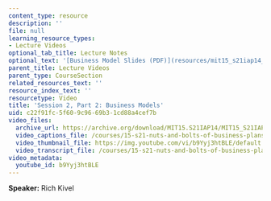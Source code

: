 ```yaml
---
content_type: resource
description: ''
file: null
learning_resource_types:
- Lecture Videos
optional_tab_title: Lecture Notes
optional_text: '[Business Model Slides (PDF)](resources/mit15_s21iap14_session2-2)'
parent_title: Lecture Videos
parent_type: CourseSection
related_resources_text: ''
resource_index_text: ''
resourcetype: Video
title: 'Session 2, Part 2: Business Models'
uid: c22f91fc-5f60-9c96-69b3-1cd88a4cef7b
video_files:
  archive_url: https://archive.org/download/MIT15.S21IAP14/MIT15_S21IAP14_S2P2_300k.mp4
  video_captions_file: /courses/15-s21-nuts-and-bolts-of-business-plans-january-iap-2014/d9c5756dfd565aceb2109035019f8e4b_b9Yyj3htBLE.vtt
  video_thumbnail_file: https://img.youtube.com/vi/b9Yyj3htBLE/default.jpg
  video_transcript_file: /courses/15-s21-nuts-and-bolts-of-business-plans-january-iap-2014/d046ca284d89e74f5f35ca8b57cf37a6_b9Yyj3htBLE.pdf
video_metadata:
  youtube_id: b9Yyj3htBLE
---
```


**Speaker:** Rich Kivel